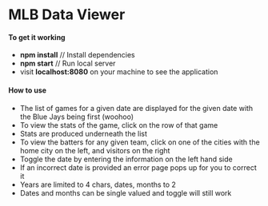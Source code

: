 # MLB Data Viewer

#### To get it working
* **npm install** // Install dependencies
* **npm start** // Run local server
* visit **localhost:8080** on your machine to see the application

#### How to use

* The list of games for a given date are displayed for the given date with the Blue Jays being first (woohoo)
* To view the stats of the game, click on the row of that game
* Stats are produced underneath the list 
* To view the batters for any given team, click on one of the cities with the home city on the left, and visitors on the right
* Toggle the date by entering the information on the left hand side
* If an incorrect date is provided an error page pops up for you to correct it
* Years are limited to 4 chars, dates, months to 2
* Dates and months can be single valued and toggle will still work